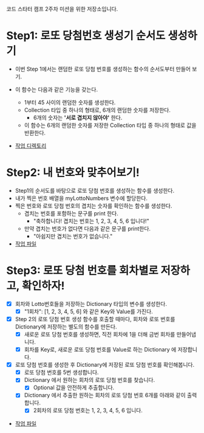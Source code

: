 코드 스타터 캠프 2주차 미션을 위한 저장소입니다.

# Step1: 로또 당첨번호 생성기 순서도 생성하기

* 이번 Step 1에서는 랜덤한 로또 당첨 번호를 생성하는 함수의 순서도부터 만들어 보기. 

* 이 함수는 다음과 같은 기능을 갖는다.
    * 1부터 45 사이의 랜덤한 숫자를 생성한다.
    * Collection 타입 중 하나의 형태로, 6개의 랜덤한 숫자를 저장한다.
        * 6개의 숫자는 **'서로 겹치지 않아야'** 한다.
    * 이 함수는 6개의 랜덤한 숫자를 저장한 Collection 타입 중 하나의 형태로 값을 반환한다.
* [작업 디렉토리](./CodeStarterCamp_Week2/Step1/)

# Step2: 내 번호와 맞추어보기!
* Step1의 순서도를 바탕으로 로또 당첨 번호를 생성하는 함수를 생성한다.
* 내가 찍은 번호 배열을 myLottoNumbers 변수에 할당한다.
* 찍은 번호와 로또 당첨 번호의 겹치는 숫자를 확인하는 함수를 생성한다.
    * 겹치는 번호를 포함하는 문구를 print 한다.
        * "축하합니다! 겹치는 번호는 1, 2, 3, 4, 5, 6 입니다!"
    * 만약 겹치는 번호가 없다면 다음과 같은 문구를 print한다.
        * "아쉽지만 겹치는 번호가 없습니다."
* [작업 파일](./CodeStarterCamp_Week2/Step2/LottoNumbersFactory.swift)

# Step3: 로또 당첨 번호를 회차별로 저장하고, 확인하자!
* [x] 회차와 Lotto번호들을 저장하는 Dictionary 타입의 변수를 생성한다.
    * [x] "1회차": [1, 2, 3, 4, 5, 6] 와 같은 Key와 Value를 가진다.
* [x] Step 2의 로또 당첨 번호 생성 함수를 호출할 때마다, 회차와 로또 번호를 Dictionary에 저장하는 별도의 함수를 만든다.
    * [x] 새로운 로또 당첨 번호를 생성하면, 직전 회차에 1을 더해 금번 회차를 만들어냅니다.
    * [x] 회차를 Key로, 새로운 로또 당첨 번호를 Value로 하는 Dictionary 에 저장합니다.
* [x] 로또 당첨 번호를 생성한 후 Dictionary에 저장된 로또 당첨 번호를 확인해봅니다.
    * [x] 로또 당첨 번호를 5번 생성합니다.
    * [x] Dictionary 에서 원하는 회차의 로또 당첨 번호를 찾습니다.
        * [x] Optional 값을 안전하게 추출합니다.
    * [x] Dictionary 에서 추출한 원하는 회차의 로또 당첨 번호 6개를 아래와 같이 출력합니다.
        * [x] 2회차의 로또 당첨 번호는 1, 2, 3, 4, 5, 6 입니다.
* [작업 파일](./CodeStarterCamp_Week2/Step3/LottoHistoryFactory.swift)

